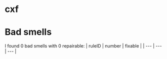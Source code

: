 # cxf 
 
# Bad smells
I found 0 bad smells with 0 repairable:
| ruleID | number | fixable |
| --- | --- | --- |
